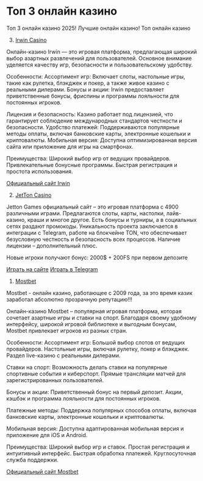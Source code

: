# Топ 3 онлайн казино
Топ 3 онлайн казино 2025! Лучшие онлайн казино! Топ онлайн казино


3. [Irwin Casino](https://rwn-irrs01.com/cb7ef4cb4)

Онлайн-казино Irwin — это игровая платформа, предлагающая широкий выбор азартных развлечений для пользователей. Основное внимание уделяется качеству игр, безопасности и пользовательскому удобству.

Особенности:
Ассортимент игр: Включает слоты, настольные игры, такие как рулетка, блэкджек и покер, а также живое казино с реальными дилерами.
Бонусы и акции: Irwin предоставляет приветственные бонусы, фриспины и программы лояльности для постоянных игроков.

Лицензия и безопасность: Казино работает под лицензией, что гарантирует соблюдение международных стандартов честности и безопасности.
Удобство платежей: Поддерживаются популярные методы оплаты, включая банковские карты, электронные кошельки и криптовалюты.
Мобильная версия: Доступна оптимизированная версия сайта или приложение для игры на смартфонах.

Преимущества:
Широкий выбор игр от ведущих провайдеров.
Привлекательные бонусные программы.
Быстрая регистрация и простота использования.

[Официальный сайт Irwin](https://rwn-irrs01.com/cb7ef4cb4)

2. [JetTon Casino](https://jetton.to/cetK6UfyXf3?click_id={click_id})



Jetton Games официальный сайт – это игровая платформа с 4900 различными играми. Предлагаются слоты, карты, настолки, лайв-казино, краши и многое другое. Есть бонусы и турниры, а в социальных сетях раздают промокоды. Уникальность проекта заключается в интеграции с Telegram, работе на блокчейне TON, что обеспечивает безусловную честность и безопасность всех процессов. Наличие лицензии – дополнительный плюс.

Новые игроки получают бонус: 2000$ + 200FS при первом депозите

[Играть на сайте](https://jetton.to/cetK62ln63G?click_id={click_id})     [Играть в Telegram](https://jetton.to/cetK6UfyXf3?click_id={click_id})

1. [Mostbet](https://xf38lo22j1y0ihymst.com/Yh7F)

Mostbet - онлайн казино, работающее с 2009 года, за это время казик заработал абсолютно прозрачную репутацию!!!


Онлайн-казино Mostbet – популярная игровая платформа, которая сочетает азартные игры и ставки на спорт. Благодаря своему удобному интерфейсу, широкой игровой библиотеке и выгодным бонусам, Mostbet привлекает игроков из разных стран.

Особенности:
Ассортимент игр:
Большой выбор слотов от ведущих провайдеров.
Настольные игры, включая рулетку, покер и блэкджек.
Раздел live-казино с реальными дилерами.

Ставки на спорт:
Возможность делать ставки на популярные спортивные события и киберспорт.
Прямые трансляции матчей для зарегистрированных пользователей.

Бонусы и акции:
Приветственный бонус на первый депозит.
Акции, кэшбэк и программа лояльности для постоянных игроков.

Платежные методы:
Поддержка популярных способов оплаты, включая банковские карты, электронные кошельки и криптовалюты.

Мобильная версия:
Доступна адаптированная мобильная версия и приложение для iOS и Android.

Преимущества:
Широкий выбор игр и ставок.
Простая регистрация и интуитивный интерфейс.
Быстрая обработка платежей.
Круглосуточная служба поддержки.

[Официальный сайт Mostbet](https://xf38lo22j1y0ihymst.com/Yh7F)
